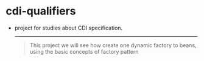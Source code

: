 cdi-qualifiers
==============

* project for studies about CDI specification.

     --------------------------------------------
  >  This project we will see how create one dynamic factory to beans, using the basic concepts of factory pattern

 